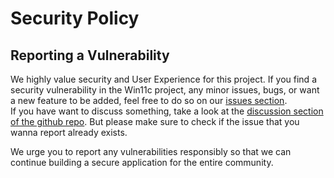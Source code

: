 # Security Policy

## Reporting a Vulnerability

We highly value security and User Experience for this project.
If you find a security vulnerability in the Win11c project, any minor issues, bugs, or want a new feature to be added, feel free to do so on our <a href="https://github.com/laomao1104/win11c/issues"> issues section</a>.<br>
If you have want to discuss something, take a look at the <a href="https://github.com/laomao1104/win11c/discussions">discussion section of the github repo</a>.
But please make sure to check if the issue that you wanna report already exists.

We urge you to report any vulnerabilities responsibly so that we can continue building a secure application for the entire community.

